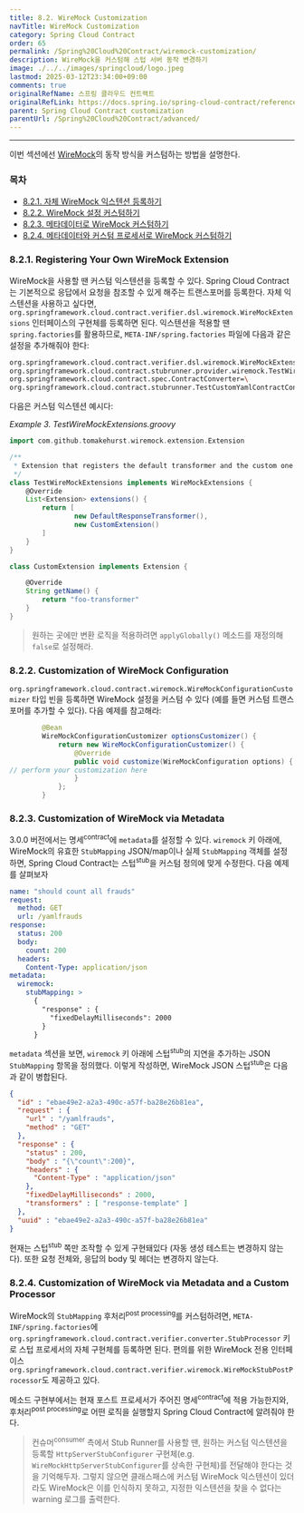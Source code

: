 ```yaml
---
title: 8.2. WireMock Customization
navTitle: WireMock Customization
category: Spring Cloud Contract
order: 65
permalink: /Spring%20Cloud%20Contract/wiremock-customization/
description: WireMock을 커스텀해 스텁 서버 동작 변경하기
image: ./../../images/springcloud/logo.jpeg
lastmod: 2025-03-12T23:34:00+09:00
comments: true
originalRefName: 스프링 클라우드 컨트랙트
originalRefLink: https://docs.spring.io/spring-cloud-contract/reference/4.2.0/customization/wiremock-customization.html
parent: Spring Cloud Contract customization
parentUrl: /Spring%20Cloud%20Contract/advanced/
---
```


---

이번 섹션에선 [WireMock](https://wiremock.org/)의 동작 방식을 커스텀하는 방법을 설명한다.

### 목차

- [8.2.1. 자체 WireMock 익스텐션 등록하기](#821-registering-your-own-wiremock-extension)
- [8.2.2. WireMock 설정 커스텀하기](#822-customization-of-wiremock-configuration)
- [8.2.3. 메타데이터로 WireMock 커스텀하기](#823-customization-of-wiremock-via-metadata)
- [8.2.4. 메타데이터와 커스텀 프로세서로 WireMock 커스텀하기](#824-customization-of-wiremock-via-metadata-and-a-custom-processor)

### 8.2.1. Registering Your Own WireMock Extension

WireMock을 사용할 땐 커스텀 익스텐션을 등록할 수 있다. Spring Cloud Contract는 기본적으로 응답에서 요청을 참조할 수 있게 해주는 트랜스포머를 등록한다. 자체 익스텐션을 사용하고 싶다면, `org.springframework.cloud.contract.verifier.dsl.wiremock.WireMockExtensions` 인터페이스의 구현체를 등록하면 된다. 익스텐션을 적용할 땐 `spring.factories`를 활용하므로, `META-INF/spring.factories` 파일에 다음과 같은 설정을 추가해줘야 한다:

```sh
org.springframework.cloud.contract.verifier.dsl.wiremock.WireMockExtensions=\
org.springframework.cloud.contract.stubrunner.provider.wiremock.TestWireMockExtensions
org.springframework.cloud.contract.spec.ContractConverter=\
org.springframework.cloud.contract.stubrunner.TestCustomYamlContractConverter
```

다음은 커스텀 익스텐션 예시다:

*Example 3. TestWireMockExtensions.groovy*

```groovy
import com.github.tomakehurst.wiremock.extension.Extension

/**
 * Extension that registers the default transformer and the custom one
 */
class TestWireMockExtensions implements WireMockExtensions {
	@Override
	List<Extension> extensions() {
		return [
				new DefaultResponseTransformer(),
				new CustomExtension()
		]
	}
}

class CustomExtension implements Extension {

	@Override
	String getName() {
		return "foo-transformer"
	}
}
```

> 원하는 곳에만 변환 로직을 적용하려면 `applyGlobally()` 메소드를 재정의해 `false`로 설정해라.

### 8.2.2. Customization of WireMock Configuration

`org.springframework.cloud.contract.wiremock.WireMockConfigurationCustomizer` 타입 빈을 등록하면 WireMock 설정을 커스텀 수 있다 (예를 들면 커스텀 트랜스포머를 추가할 수 있다). 다음 예제를 참고해라:

```java
		@Bean
		WireMockConfigurationCustomizer optionsCustomizer() {
			return new WireMockConfigurationCustomizer() {
				@Override
				public void customize(WireMockConfiguration options) {
// perform your customization here
				}
			};
		}
```

### 8.2.3. Customization of WireMock via Metadata

3.0.0 버전에서는 명세<sup>contract</sup>에 `metadata`를 설정할 수 있다. `wiremock` 키 아래에, WireMock의 유효한 `StubMapping` JSON/map이나 실제 `StubMapping` 객체를 설정하면, Spring Cloud Contract는 스텁<sup>stub</sup>을 커스텀 정의에 맞게 수정한다. 다음 예제를 살펴보자

```yaml
name: "should count all frauds"
request:
  method: GET
  url: /yamlfrauds
response:
  status: 200
  body:
    count: 200
  headers:
    Content-Type: application/json
metadata:
  wiremock:
    stubMapping: >
      {
        "response" : {
          "fixedDelayMilliseconds": 2000
        }
      }
```

`metadata` 섹션을 보면, `wiremock` 키 아래에 스텁<sup>stub</sup>의 지연을 추가하는 JSON `StubMapping` 항목을 정의했다. 이렇게 작성하면, WireMock JSON 스텁<sup>stub</sup>은 다음과 같이 병합된다.

```json
{
  "id" : "ebae49e2-a2a3-490c-a57f-ba28e26b81ea",
  "request" : {
    "url" : "/yamlfrauds",
    "method" : "GET"
  },
  "response" : {
    "status" : 200,
    "body" : "{\"count\":200}",
    "headers" : {
      "Content-Type" : "application/json"
    },
    "fixedDelayMilliseconds" : 2000,
    "transformers" : [ "response-template" ]
  },
  "uuid" : "ebae49e2-a2a3-490c-a57f-ba28e26b81ea"
}
```

현재는 스텁<sup>stub</sup> 쪽만 조작할 수 있게 구현돼있다 (자동 생성 테스트는 변경하지 않는다). 또한 요청 전체와, 응답의 body 및 헤더는 변경하지 않는다.

### 8.2.4. Customization of WireMock via Metadata and a Custom Processor

WireMock의 `StubMapping` 후처리<sup>post processing</sup>를 커스텀하려면, `META-INF/spring.factories`에 `org.springframework.cloud.contract.verifier.converter.StubProcessor` 키로 스텁 프로세서의 자체 구현체를 등록하면 된다. 편의를 위한 WireMock 전용 인터페이스 `org.springframework.cloud.contract.verifier.wiremock.WireMockStubPostProcessor`도 제공하고 있다.

메소드 구현부에서는 현재 포스트 프로세서가 주어진 명세<sup>contract</sup>에 적용 가능한지와, 후처리<sup>post processing</sup>로 어떤 로직을 실행할지 Spring Cloud Contract에 알려줘야 한다.

> 컨슈머<sup>consumer</sup> 측에서 Stub Runner를 사용할 땐, 원하는 커스텀 익스텐션을 등록할 `HttpServerStubConfigurer` 구현체(e.g. `WireMockHttpServerStubConfigurer`를 상속한 구현체)를 전달해야 한다는 것을 기억해두자. 그렇지 않으면 클래스패스에 커스텀 WireMock 익스텐션이 있더라도 WireMock은 이를 인식하지 못하고, 지정한 익스텐션을 찾을 수 없다는 warning 로그를 출력한다.

